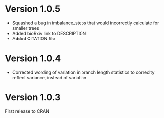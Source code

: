 
# Version 1.0.5
- Squashed a bug in imbalance_steps that would incorrectly calculate for smaller
trees
- Added bioRxiv link to DESCRIPTION
- Added CITATION file

# Version 1.0.4
- Corrected wording of variation in branch length statistics to correclty
reflect variance, instead of variation

# Version 1.0.3
First release to CRAN
